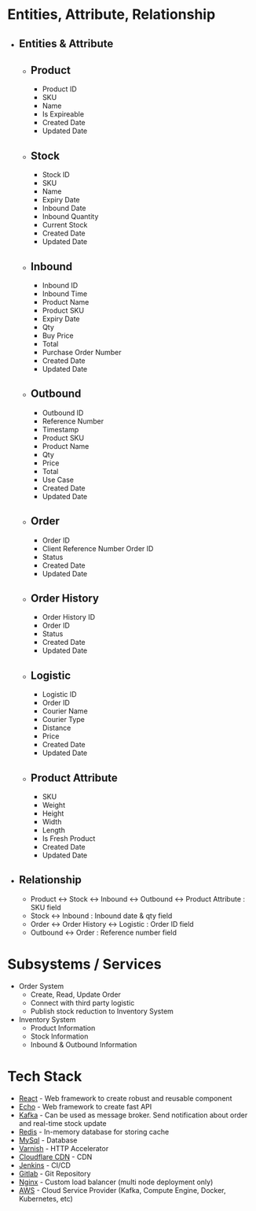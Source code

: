 # Entities, Attribute, Relationship
* ## Entities & Attribute
    * ## Product
        * Product ID
        * SKU
        * Name
        * Is Expireable
        * Created Date
        * Updated Date
    * ## Stock
        * Stock ID
        * SKU
        * Name
        * Expiry Date
        * Inbound Date
        * Inbound Quantity
        * Current Stock
        * Created Date
        * Updated Date
    * ## Inbound
        * Inbound ID
        * Inbound Time
        * Product Name
        * Product SKU
        * Expiry Date
        * Qty
        * Buy Price
        * Total
        * Purchase Order Number
        * Created Date
        * Updated Date
    * ## Outbound
        * Outbound ID 
        * Reference Number
        * Timestamp
        * Product SKU
        * Product Name
        * Qty
        * Price
        * Total
        * Use Case
        * Created Date
        * Updated Date
    * ## Order
        * Order ID
        * Client Reference Number Order ID
        * Status
        * Created Date
        * Updated Date
    * ## Order History
        * Order History ID   
        * Order ID
        * Status
        * Created Date
        * Updated Date
    * ## Logistic
        * Logistic ID
        * Order ID
        * Courier Name
        * Courier Type
        * Distance
        * Price
        * Created Date
        * Updated Date
    * ## Product Attribute
        * SKU
        * Weight
        * Height
        * Width
        * Length
        * Is Fresh Product
        * Created Date
        * Updated Date
* ## Relationship
    * Product <-> Stock <-> Inbound <-> Outbound <-> Product Attribute : SKU field
    * Stock <-> Inbound : Inbound date & qty field
    * Order <-> Order History <-> Logistic : Order ID field
    * Outbound <-> Order : Reference number field
    
# Subsystems / Services
* Order System
    * Create, Read, Update Order
    * Connect with third party logistic
    * Publish stock reduction to Inventory System
* Inventory System
    * Product Information
    * Stock Information
    * Inbound & Outbound Information

# Tech Stack
* [React] - Web framework to create robust and reusable component
* [Echo] - Web framework to create fast API
* [Kafka] - Can be used as message broker. Send notification about order and real-time stock update
* [Redis] - In-memory database for storing cache
* [MySql] - Database
* [Varnish] - HTTP Accelerator
* [Cloudflare CDN] - CDN
* [Jenkins] - CI/CD
* [Gitlab] - Git Repository
* [Nginx] - Custom load balancer (multi node deployment only)
* [AWS] - Cloud Service Provider (Kafka, Compute Engine, Docker, Kubernetes, etc)

[React]: <https://reactjs.org/>
[Echo]: <https://echo.labstack.com/>
[Kafka]: <https://kafka.apache.org/>
[Redis]: <https://redis.io/>
[MySql]: <https://www.mysql.com/>
[Varnish]: <https://varnish-cache.org/>
[Cloudflare CDN]: <https://www.cloudflare.com/cdn/>
[Jenkins]: <https://www.jenkins.io/>
[Gitlab]: <https://about.gitlab.com/>
[Nginx]: <https://www.nginx.com/>
[AWS]: <https://aws.amazon.com/>
